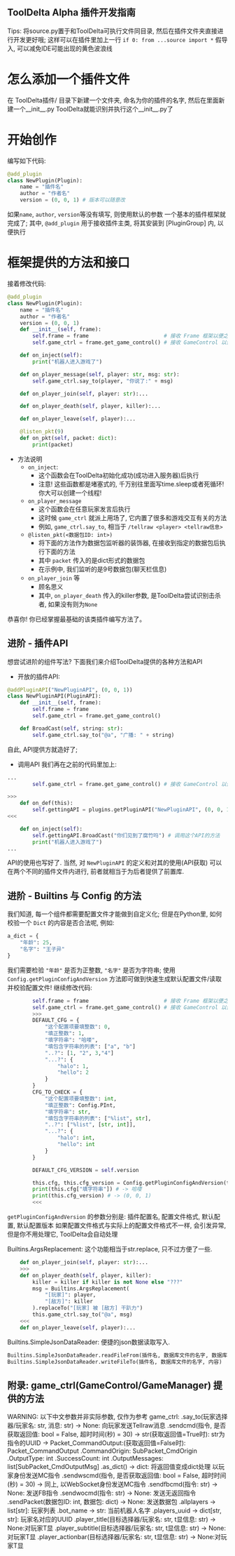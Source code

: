 ## ToolDelta Alpha 插件开发指南 ##
Tips: 将source.py置于和ToolDelta可执行文件同目录, 然后在插件文件夹直接进行开发更好哦;
这样可以在插件里加上一行 `if 0: from ...source import *` 假导入, 可以减免IDE可能出现的黄色波浪线

# 怎么添加一个插件文件 #
在 ToolDelta插件/ 目录下新建一个文件夹, 命名为你的插件的名字, 然后在里面新建一个__init__.py
ToolDelta就能识别并执行这个__init__.py了

# 开始创作 #
编写如下代码:
```python
@add_plugin
class NewPlugin(Plugin):
    name = "插件名"
    author = "作者名"
    version = (0, 0, 1) # 版本可以随意改
```
如果`name`, `author`, `version`等没有填写, 则使用默认的参数
一个基本的插件框架就完成了;
其中, `@add_plugin` 用于接收插件主类, 将其安装到 [PluginGroup] 内, 以便执行

# 框架提供的方法和接口
接着修改代码:
```python
@add_plugin
class NewPlugin(Plugin):
    name = "插件名"
    author = "作者名"
    version = (0, 0, 1)
    def __init__(self, frame):
        self.frame = frame                        # 接收 Frame 框架以便之后使用
        self.game_ctrl = frame.get_game_control() # 接收 GameControl 以便之后使用

    def on_inject(self):
        print("机器人进入游戏了")

    def on_player_message(self, player: str, msg: str):
        self.game_ctrl.say_to(player, "你说了:" + msg)

    def on_player_join(self, player: str):...

    def on_player_death(self, player, killer):...

    def on_player_leave(self, player):...

    @listen_pkt(9)
    def on_pkt(self, packet: dict):
        print(packet)
```
- 方法说明
    - `on_inject`: 
        - 这个函数会在ToolDelta初始化成功(成功进入服务器)后执行
        - 注意! 这些函数都是堵塞式的, 千万别往里面写time.sleep或者死循环! 你大可以创建一个线程!
    - `on_player_message`
        - 这个函数会在任意玩家发言后执行
        - 这时候 `game_ctrl` 就派上用场了, 它内置了很多和游戏交互有关的方法
        - 例如, `game_ctrl.say_to`, 相当于 `/tellraw <player> <tellraw信息>`
    - `@listen_pkt(<数据包ID: int>)`
        - 将下面的方法作为数据包监听器的装饰器, 在接收到指定的数据包后执行下面的方法
        - 其中 `packet` 传入的是dict形式的数据包
        - 在示例中, 我们监听的是9号数据包(聊天栏信息)
    - `on_player_join` 等
        - 顾名思义
        - 其中, `on_player_death` 传入的killer参数, 是ToolDelta尝试识别击杀者, 如果没有则为`None`

恭喜你! 你已经掌握最基础的该类插件编写方法了。

## 进阶 - 插件API ##

想尝试进阶的组件写法? 下面我们来介绍ToolDelta提供的各种方法和API
- 开放的插件API:
```python
@addPluginAPI("NewPluginAPI", (0, 0, 1))
class NewPluginAPI(PluginAPI):
    def __init__(self, frame):
        self.frame = frame
        self.game_ctrl = frame.get_game_control()

    def BroadCast(self, string: str):
        self.game_ctrl.say_to("@a", "广播: " + string)
```
自此, API提供方就造好了;
- 调用API
我们再在之前的代码里加上:
```python
...
        self.game_ctrl = frame.get_game_control() # 接收 GameControl 以便之后使用

>>>
    def on_def(this):
        self.gettingAPI = plugins.getPluginAPI("NewPluginAPI", (0, 0, 1)) # 获取API
<<<

    def on_inject(self):
        self.gettingAPI.BroadCast("你们见到了腐竹吗") # 调用这个API的方法
        print("机器人进入游戏了")
...
```
API的使用也写好了.
当然, 对 `NewPluginAPI` 的定义和对其的使用(API获取) 可以在两个不同的插件文件内进行,
前者就相当于为后者提供了前置库.

## 进阶 - Builtins 与 Config 的方法 ##
我们知道, 每一个组件都需要配置文件才能做到自定义化;
但是在Python里, 如何校验一个 `Dict` 的内容是否合法呢, 例如:
```python
a_dict = {
    "年龄": 25,
    "名字": "王子异"
}
```
我们需要检验 `"年龄"` 是否为正整数, `"名字"` 是否为字符串;
使用 `Config.getPluginConfigAndVersion` 方法即可做到快速生成默认配置文件/读取并校验配置文件!
继续修改代码:
```python
        self.frame = frame                        # 接收 Frame 框架以便之后使用
        self.game_ctrl = frame.get_game_control() # 接收 GameControl 以便之后使用
        >>>
        DEFAULT_CFG = {
            "这个配置项要填整数": 0,
            "填正整数": 1,
            "填字符串": "哈喽",
            "填包含字符串的列表": ["a", "b"]
            "..?": [1, "2", 3,"4"]
            "...?": {
                "halo": 1,
                "hello": 2
            }
        }
        CFG_TO_CHECK = {
            "这个配置项要填整数": int,
            "填正整数": Config.PInt,
            "填字符串": str,
            "填包含字符串的列表": ["%list", str],
            "..?": ["%list", [str, int]],
            "...?": {
                "halo": int,
                "hello": int
            }
        }

        DEFAULT_CFG_VERSION = self.version

        this.cfg, this.cfg_version = Config.getPluginConfigAndVersion(this.name, CFG_TO_CHECK, DEFAULT_CFG, DEFAULT_CFG_VERSION)
        print(this.cfg["填字符串"]) # -> 哈喽
        print(this.cfg_version) # -> (0, 0, 1)
        <<<
```
`getPluginConfigAndVersion` 的参数分别是: 插件配置名, 配置文件格式, 默认配置, 默认配置版本
如果配置文件格式与实际上的配置文件格式不一样, 会引发异常, 但是你不用处理它, ToolDelta会自动处理

Builtins.ArgsReplacement: 这个功能相当于str.replace, 只不过方便了一些.
```python
    def on_player_join(self, player: str):...
    >>>
    def on_player_death(self, player, killer):
        killer = killer if killer is not None else "???"
        msg = Builtins.ArgsReplacement(
            "[玩家]": player,
            "[敌方]": killer
        ).replaceTo("[玩家] 被 [敌方] 干趴力")
        this.game_ctrl.say_to("@a", msg)
    <<<
    def on_player_leave(self, player):...
```

Builtins.SimpleJsonDataReader: 便捷的json数据读取写入.

```python
Builtins.SimpleJsonDataReader.readFileFrom(插件名, 数据库文件的名字, 数据库不存在则写入以下内容 = None)
Builtins.SimpleJsonDataReader.writeFileTo(插件名, 数据库文件的名字, 内容)
```

## 附录: game_ctrl(GameControl/GameManager) 提供的方法 ##
WARNING: 以下中文参数并非实际参数, 仅作为参考
game_ctrl:
    .say_to(玩家选择器/玩家名: str, 消息: str) -> None: 向玩家发送Tellraw消息
    .sendcmd(指令, 是否获取返回值: bool = False, 超时时间(秒) = 30)
        -> str(获取返回值=True时): str为指令的UUID
        -> Packet_CommandOutput:(获取返回值=False时):
            Packet_CommandOutput
                .CommandOrigin: SubPacket_CmdOrigin
                .OutputType: int
                .SuccessCount: int
                .OutputMessages: list[SubPacket_CmdOutputMsg]
                .as_dict() -> dict: 将返回值变成dict处理
        以玩家身份发送MC指令
    .sendwscmd(指令, 是否获取返回值: bool = False, 超时时间(秒) = 30) -> 同上,
        以WebSocket身份发送MC指令
    .sendfbcmd(指令: str) -> None: 发送FB指令
    .sendwocmd(指令: str) -> None: 发送无返回指令
    .sendPacket(数据包ID: int, 数据包: dict) -> None: 发送数据包
    .allplayers -> list[str]: 玩家列表
    .bot_name -> str: 当前机器人名字
    .players_uuid -> dict[str, str]: 玩家名对应的UUID
    .player_title(目标选择器/玩家名: str, t显信息: str) -> None:对玩家T显
    .player_subtitle(目标选择器/玩家名: str, t显信息: str) -> None:对玩家T显
    .player_actionbar(目标选择器/玩家名: str, t显信息: str) -> None:对玩家T显